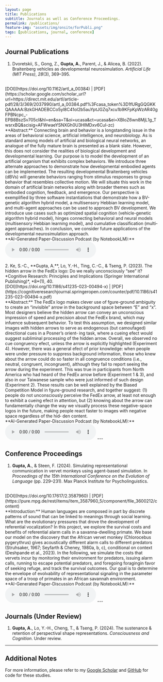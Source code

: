 ```yaml
---
layout: page
title: Publications
subtitle: Journals as well as Conference Proceedings.
permalink: /publications/
feature-img: "assets/img/onsite/forPubli.png"
tags: [publications, journal, conference]
---
```


## Journal Publications

1. Dvoretskii, S., Gong, Z., **Gupta, A.**, Parent, J., & Alicea, B. (2022). Braitenberg vehicles as developmental neurosimulation. *Artificial Life (MIT Press)*, *28*(3), 369–395.
<br>  
[DOI](https://doi.org/10.1162/artl_a_00384) | [PDF](https://scholar.google.com/scholar_url?url=https://direct.mit.edu/artl/article-pdf/28/3/369/2037990/artl_a_00384.pdf%3Fcasa_token%3D1fURgGQGKKQAAAAA:BzkGHADEBCCo5yl8C41oI2b5auYptJGZq7xcu1b9KFpKpWzAR40gFPBNcpc_-EPB8BszSv705cI&hl=en&sa=T&oi=ucasa&ct=ucasa&ei=XBIoZ6wn8MjL1g_TwsrxBQ&scisig=AFWwaeYSNXGh0U3HIMDxv6Cul-zc)
<br>    
**Abstract:** Connecting brain and behavior is a longstanding
issue in the areas of behavioral science, artificial intelligence, and
neurobiology. As is standard among models of artificial and
biological neural networks, an analogue of the fully mature brain is
presented as a blank slate. However, this does not consider the
realities of biological development and developmental learning.
Our purpose is to model the development of an artificial organism
that exhibits complex behaviors. We introduce three alternate
approaches to demonstrate how developmental embodied agents
can be implemented. The resulting developmental Braitenberg
vehicles (dBVs) will generate behaviors ranging from stimulus
responses to group behavior that resembles collective motion.
We will situate this work in the domain of artificial brain networks
along with broader themes such as embodied cognition, feedback,
and emergence. Our perspective is exemplified by three software
instantiations that demonstrate how a BV-genetic algorithm hybrid
model, a multisensory Hebbian learning model, and multi-agent
approaches can be used to approach BV development. We introduce
use cases such as optimized spatial cognition (vehicle-genetic
algorithm hybrid model), hinges connecting behavioral and neural
models (multisensory Hebbian learning model), and cumulative
classification (multi-agent approaches). In conclusion, we consider
future applications of the developmental neurosimulation approach.
<br>    
**AI-Generated Paper-Discussion Podcast (by NotebookLM):**
     <br>  
     <audio controls>
       <source src="https://raw.githubusercontent.com/ankiitgupta7/ankiitgupta7.github.io/master/assets/audio/Alife_BV.wav" type="audio/wav">
       Your browser does not support the audio element.
     </audio>
<br>
<br>  
2. Ke, S.-C., **Gupta, A.**, Lo, Y.-H., Ting, C.-C., & Tseng, P. (2023). The hidden arrow in the FedEx logo: Do we really unconsciously “see” it? *Cognitive Research: Principles and Implications (Springer International Publishing)*, *8*(1), 40.
<br>  
[DOI](https://doi.org/10.1186/s41235-023-00494-x) | [PDF](https://cognitiveresearchjournal.springeropen.com/counter/pdf/10.1186/s41235-023-00494-x.pdf)
<br>    
**Abstract:** The FedEx logo makes clever use of fgure-ground ambiguity to create an “invisible” arrow in the background space 
between “E” and “x”. Most designers believe the hidden arrow can convey an unconscious impression of speed and 
precision about the FedEx brand, which may infuence subsequent behavior. To test this assumption, we designed 
similar images with hidden arrows to serve as endogenous (but camoufaged) directional cues in a Posner’s orient‑
ing task, where a cueing efect would suggest subliminal processing of the hidden arrow. Overall, we observed no 
cue congruency efect, unless the arrow is explicitly highlighted (Experiment 4). However, there was a general efect 
of prior knowledge: when people were under pressure to suppress background information, those who knew about 
the arrow could do so faster in all congruence conditions (i.e., neutral, congruent, incongruent), although they fail to 
report seeing the arrow during the experiment. This was true in participants from North America who had heard of 
the FedEx arrow before (Experiment 1 & 3), and also in our Taiwanese sample who were just informed of such design 
(Experiment 2). These results can be well explained by the Biased Competition Model in fgure-ground research, and 
together suggest: (1) people do not unconsciously perceive the FedEx arrow, at least not enough to exhibit a cueing 
efect in attention, but (2) knowing about the arrow can fundamentally change the way we visually process these 
negative-space logos in the future, making people react faster to images with negative space regardless of the hid‑
den content.  
<br>    
**AI-Generated Paper-Discussion Podcast (by NotebookLM):**  
     <br>   
     <audio controls>
       <source src="https://raw.githubusercontent.com/ankiitgupta7/ankiitgupta7.github.io/master/assets/audio/FedEx_Paper.wav" type="audio/wav">
       Your browser does not support the audio element.
     </audio>
---

## Conference Proceedings

1. **Gupta, A.**, & Steen, F. (2024). Simulating representational communication in vervet monkeys using agent-based simulation. In *Proceedings of the 15th International Conference on the Evolution of Language* (pp. 229–231). Max Planck Institute for Psycholinguistics.
<br>   
[DOI](https://doi.org/10.17617/2.3587960) | [PDF](https://pure.mpg.de/rest/items/item_3587960_5/component/file_3600212/content)
<br>     
**Introduction:** Human languages are composed in part by discrete patterns of sound that can be linked to meanings through social learning. What are the evolutionary pressures that drove the development of referential vocalization? In this project, we explore the survival costs and benefits of referential alarm calls in a savanna-dwelling primate. We base our model on the discovery that the African vervet monkey (Chlorocebus pygerythrus) gives acoustically different alarm calls to different predators (Struhsaker, 1967; Seyfarth & Cheney, 1980a, b, c), conditional on context (Deshpande et al., 2023). In the following, we simulate the costs that vervets incur by monitoring their environment for predators, issuing alarm calls, running to escape potential predators, and foregoing foragingin favor of seeking refuge, and track the survival outcomes. Our goal is to determine the envelope of evolvability of representational signaling in the parameter space of a troop of primates in an African savannah environment. 
<br>     
**AI-Generated Paper-Discussion Podcast (by NotebookLM):**
     <br>     
     <audio controls>
       <source src="https://raw.githubusercontent.com/ankiitgupta7/ankiitgupta7.github.io/master/assets/audio/vervetSim.wav" type="audio/wav">
       Your browser does not support the audio element.
     </audio> 
---

## Journals (Under Review)

1. **Gupta, A.**, Lo, Y.-H., Cheng, T., & Tseng, P. (2024). The sustenance & retention of perspectival shape representations. *Consciousness and Cognition*. Under review.   

---

## Additional Notes

For more information, please refer to my [Google Scholar](https://scholar.google.com/citations?user=FTCbGjoAAAAJ&hl=en) and [GitHub](https://github.com/ankiitgupta7) for code for these studies.